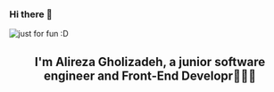 ### Hi there 👋

<img src= "https://user-images.githubusercontent.com/64093004/189521894-75c31948-3701-442a-b7a6-2e2e222dccf9.svg" alt="just for fun :D">
<br>

<h2 align="center">
   I'm Alireza Gholizadeh, a junior software engineer and Front-End Developr👨🏻‍💻<br>
</h2>

